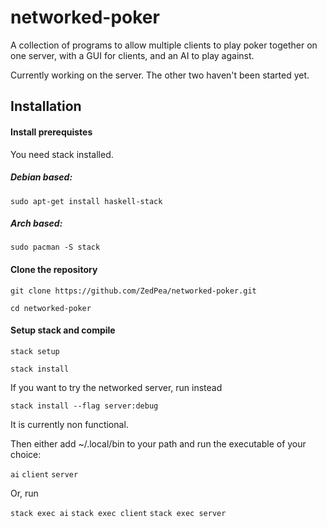 # networked-poker
A collection of programs to allow multiple clients to play poker together on one server, with a GUI for clients, and an AI to play against.

Currently working on the server. The other two haven't been started yet. 

## Installation

#### Install prerequistes
You need stack installed.

##### Debian based:
`sudo apt-get install haskell-stack`

##### Arch based:
`sudo pacman -S stack`

#### Clone the repository

`git clone https://github.com/ZedPea/networked-poker.git`

`cd networked-poker`

#### Setup stack and compile

`stack setup`

`stack install`

If you want to try the networked server, run instead

`stack install --flag server:debug`

It is currently non functional.

Then either add ~/.local/bin to your path and run the executable of your choice:

`ai`
`client`
`server`

Or, run

`stack exec ai`
`stack exec client`
`stack exec server`
